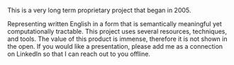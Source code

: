 This is a very long term proprietary project that began in 2005.

Representing written English in a form that is semantically meaningful yet computationally tractable. This project uses several resources, techniques, and tools. The value of this product is immense, therefore it is not shown in the open. If you would like a presentation, please add me as a connection on LinkedIn so that I can reach out to you offline.
